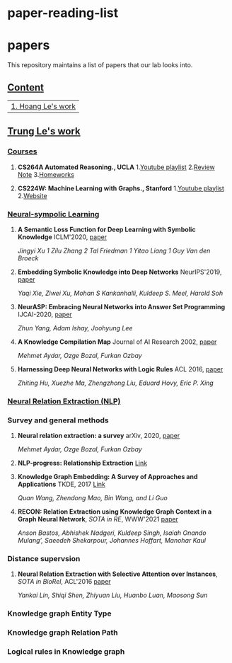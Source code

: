# paper-reading-list

# papers
This repository maintains a list of papers that our lab looks into. 

## [Content](#content)

<table>
<tr><td colspan="2"><a href="#Trung">1. Hoang Le's work</a></td></tr>
</table>


## [Trung Le's work](#content)
### [Courses](#content)
1. **CS264A Automated Reasoning., UCLA** 
 1.[Youtube playlist](https://www.youtube.com/playlist?list=PLlDG_zCuBub5AyHuxnw8vfgx7Wd-P-4XN)
 2.[Review Note](http://web.cs.ucla.edu/~patricia.xiao/files/CS264A_Review_Note_midterm.pdf)
 3.[Homeworks](https://github.com/lehgtrung/UCLA-CS264A-Fall2020)

3. **CS224W: Machine Learning with Graphs., Stanford** 
 1.[Youtube playlist](https://www.youtube.com/watch?v=JAB_plj2rbA&list=PLoROMvodv4rPLKxIpqhjhPgdQy7imNkDn)
 2.[Website](http://web.stanford.edu/class/cs224w/)
### [Neural-sympolic Learning](#content)
1. **A Semantic Loss Function for Deep Learning with Symbolic Knowledge** ICLM'2020, [paper](https://arxiv.org/abs/1711.11157)

    *Jingyi Xu 1 Zilu Zhang 2 Tal Friedman 1 Yitao Liang 1 Guy Van den Broeck*

1. **Embedding Symbolic Knowledge into Deep Networks** NeurIPS'2019, [paper](https://arxiv.org/abs/1909.01161)

    *Yaqi Xie, Ziwei Xu, Mohan S Kankanhalli, Kuldeep S. Meel, Harold Soh* 

1. **NeurASP: Embracing Neural Networks into Answer Set Programming** IJCAI-2020, [paper](https://www.ijcai.org/proceedings/2020/0243.pdf)

    *Zhun Yang, Adam Ishay, Joohyung Lee*

1. **A Knowledge Compilation Map** Journal of AI Research 2002, [paper](https://arxiv.org/abs/1106.1819)

    *Mehmet Aydar, Ozge Bozal, Furkan Ozbay*

1. **Harnessing Deep Neural Networks with Logic Rules** ACL 2016, [paper](http://www.cs.cmu.edu/~epxing/papers/2016/Hu_etal_ACL16.pdf)

    *Zhiting Hu, Xuezhe Ma, Zhengzhong Liu, Eduard Hovy, Eric P. Xing*


### [Neural Relation Extraction (NLP)](#content)

### Survey and general methods
1. **Neural relation extraction: a survey** arXiv, 2020, [paper](https://arxiv.org/abs/2007.04247)

    *Mehmet Aydar, Ozge Bozal, Furkan Ozbay*

1. **NLP-progress: Relationship Extraction** [Link](http://nlpprogress.com/english/relationship_extraction.html)

1. **Knowledge Graph Embedding: A Survey of Approaches and Applications** TKDE, 2017 [Link](https://persagen.com/files/misc/Wang2017Knowledge.pdf)

    *Quan Wang, Zhendong Mao, Bin Wang, and Li Guo*

3. **RECON: Relation Extraction using Knowledge Graph Context in a Graph Neural Network**, *SOTA in RE*, WWW'2021 [paper](https://arxiv.org/pdf/2009.08694)
    
    *Anson Bastos, Abhishek Nadgeri, Kuldeep Singh, Isaiah Onando Mulang’, Saeedeh Shekarpour, Johannes Hoffart, Manohar Kaul*

### Distance supervsion

1. **Neural Relation Extraction with Selective Attention over Instances**, *SOTA in BioRel*, ACL'2016 [paper](https://www.aclweb.org/anthology/P16-1200/)
    
    *Yankai Lin, Shiqi Shen, Zhiyuan Liu, Huanbo Luan, Maosong Sun*
    
   
### Knowledge graph Entity Type

### Knowledge graph Relation Path

### Logical rules in Knowledge graph


